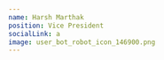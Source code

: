 ```yaml
---
name: Harsh Marthak
position: Vice President
socialLink: a
image: user_bot_robot_icon_146900.png
---
```


